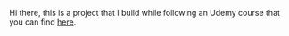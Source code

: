 Hi there, 
this is a project that I build while following an Udemy course that you can find [here](https://www.udemy.com/course/django-python-advanced/).